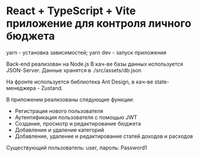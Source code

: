 # React + TypeScript + Vite приложение для контроля личного бюджета

yarn - установка зависимостей; yarn dev - запуск приложения

Back-end реализован на Node.js В кач-ве базы данных используется JSON-Server. Данные хранятся в ./src/assets/db.json

На фронте используется библиотека Ant Design, в кач-ве state-менеджера - Zustand.

В приложении реализованы следующие функции:

- Регистрация нового пользователя
- Аутентификация пользователя с помощью JWT
- Создание, просмотр и редактирование бюджета
- Добавление и удаление категорий
- Добавление, удаление и редактирование статей доходов и расходов

Существующий пользователь: user, пароль: Password1
